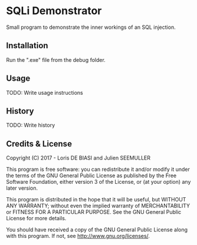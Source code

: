 # SQLi Demonstrator
Small program to demonstrate the inner workings of an SQL injection.

## Installation
Run the ".exe" file from the debug folder.

## Usage
TODO: Write usage instructions

## History
TODO: Write history

## Credits & License
Copyright (C) 2017 - Loris DE BIASI and Julien SEEMULLER

This program is free software: you can redistribute it and/or modify
it under the terms of the GNU General Public License as published by
the Free Software Foundation, either version 3 of the License, or
(at your option) any later version.

This program is distributed in the hope that it will be useful,
but WITHOUT ANY WARRANTY; without even the implied warranty of
MERCHANTABILITY or FITNESS FOR A PARTICULAR PURPOSE.  See the
GNU General Public License for more details.

You should have received a copy of the GNU General Public License
along with this program.  If not, see <http://www.gnu.org/licenses/>.
